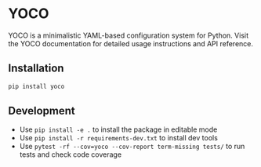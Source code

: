 # YOCO
YOCO is a minimalistic YAML-based configuration system for Python.
Visit the YOCO documentation for detailed usage instructions and API reference.


## Installation
```bash
pip install yoco
```

## Development
- Use `pip install -e .` to install the package in editable mode
- Use `pip install -r requirements-dev.txt` to install dev tools
- Use `pytest -rf --cov=yoco --cov-report term-missing tests/` to run tests and check code coverage
